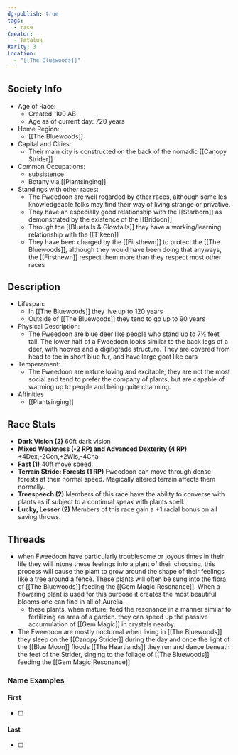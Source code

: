 ```yaml
---
dg-publish: true
tags:
  - race
Creator:
  - Tataluk
Rarity: 3
Location:
  - "[[The Bluewoods]]"
---
```

## Society Info
- Age of Race:
	- Created: 100 AB
	- Age as of current day: 720 years
- Home Region:
	- [[The Bluewoods]]
- Capital and Cities:
	- Their main city is constructed on the back of the nomadic [[Canopy Strider]]
- Common Occupations:
	- subsistence
	- Botany via [[Plantsinging]]
- Standings with other races:
	- The Fweedoon are well regarded by other races, although some les knowledgeable folks may find their way of living strange or privative. 
	- They have an especially good relationship with the [[Starborn]] as demonstrated by the existence of the [[Bridoon]]
	- Through the [[Bluetails & Glowtails]] they have a working/learning relationship with the [[T'keen]]
	- They have been charged by the [[Firsthewn]] to protect the [[The Bluewoods]], although they would have been doing that anyways, the [[Firsthewn]] respect them more than they respect most other races
## Description
- Lifespan:
	- In [[The Bluewoods]] they live up to 120 years
	- Outside of [[The Bluewoods]] they tend to go up to 90 years
- Physical Description:
	- The Fweedoon are blue deer like people who stand up to 7½ feet tall. The lower half of a Fweedoon looks similar to the back legs of a deer, with hooves and a digitigrade structure. They are covered from head to toe in short blue fur, and have large goat like ears
- Temperament:
	- The Fweedoon are nature loving and excitable, they are not the most social and tend to prefer the company of plants, but are capable of warming up to people and being quite charming.
- Affinities
	- [[Plantsinging]]
## Race Stats
- **Dark Vision (2)**
	60ft dark vision
- **Mixed Weakness (-2 RP) and Advanced Dexterity (4 RP)**
	+4Dex,-2Con,+2Wis,-4Cha
- **Fast (1)** 
	40ft move speed.
- **Terrain Stride: Forests (1 RP)**
	Fweedoon can move through dense forests at their normal speed. 
	Magically altered terrain affects them normally.
- **Treespeech (2)** 
	Members of this race have the ability to converse with plants as if subject to a continual speak with plants spell.
- **Lucky, Lesser (2)**
	Members of this race gain a +1 racial bonus on all saving throws.

## Threads
- when Fweedoon have particularly troublesome or joyous times in their life they will intone these feelings into a plant of their choosing, this process will cause the plant to grow around the shape of their feelings like a tree around a fence. These plants will often be sung into the flora of [[The Bluewoods]] feeding the [[Gem Magic|Resonance]]. When a flowering plant is used for this purpose it creates the most beautiful blooms one can find in all of Aurelia.
	- these plants, when mature, feed the resonance in a manner similar to fertilizing an area of a garden. they can speed up the passive accumulation of [[Gem Magic]] in crystals nearby.
- The Fweedoon are mostly nocturnal when living in [[The Bluewoods]] they sleep on the [[Canopy Strider]] during the day and once the light of the [[Blue Moon]] floods [[The Heartlands]] they run and dance beneath the feet of the Strider, singing to the foliage of [[The Bluewoods]] feeding the [[Gem Magic|Resonance]]
### Name Examples
#### First
- [ ] 
#### Last
- [ ] 
